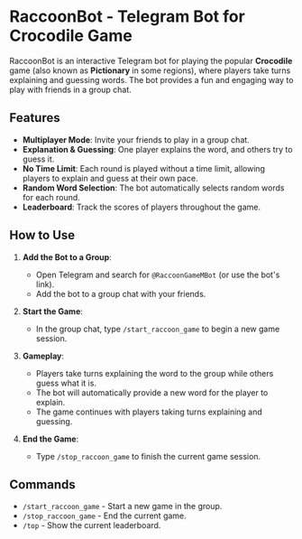 # RaccoonBot - Telegram Bot for Crocodile Game

RaccoonBot is an interactive Telegram bot for playing the popular **Crocodile** game (also known as **Pictionary** in some regions), where players take turns explaining and guessing words. The bot provides a fun and engaging way to play with friends in a group chat.

## Features

- **Multiplayer Mode**: Invite your friends to play in a group chat.
- **Explanation & Guessing**: One player explains the word, and others try to guess it.
- **No Time Limit**: Each round is played without a time limit, allowing players to explain and guess at their own pace.
- **Random Word Selection**: The bot automatically selects random words for each round.
- **Leaderboard**: Track the scores of players throughout the game.

## How to Use

1. **Add the Bot to a Group**:
   - Open Telegram and search for `@RaccoonGameMBot` (or use the bot's link).
   - Add the bot to a group chat with your friends.

2. **Start the Game**:
   - In the group chat, type `/start_raccoon_game` to begin a new game session.
   
3. **Gameplay**:
   - Players take turns explaining the word to the group while others guess what it is.
   - The bot will automatically provide a new word for the player to explain.
   - The game continues with players taking turns explaining and guessing.

4. **End the Game**:
   - Type `/stop_raccoon_game` to finish the current game session.

## Commands

- `/start_raccoon_game` - Start a new game in the group.
- `/stop_raccoon_game` - End the current game.
- `/top` - Show the current leaderboard.
